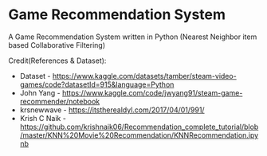 # Game Recommendation System

A Game Recommendation System written in Python (Nearest Neighbor item based Collaborative Filtering)

Credit(References & Dataset):
- Dataset - https://www.kaggle.com/datasets/tamber/steam-video-games/code?datasetId=915&language=Python
- John Yang - https://www.kaggle.com/code/jwyang91/steam-game-recommender/notebook
- krsnewwave - https://itstherealdyl.com/2017/04/01/991/
- Krish C Naik - https://github.com/krishnaik06/Recommendation_complete_tutorial/blob/master/KNN%20Movie%20Recommendation/KNNRecommendation.ipynb

